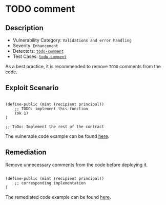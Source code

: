 # TODO comment
## Description
- Vulnerability Category: `Validations and error handling`
- Severity: `Enhancement`
- Detectors: [`todo-comment`](https://github.com/CoinFabrik/stacy/blob/main/stacks_analyzer/detectors/ToDoComment.py)
- Test Cases: [`todo-comment`](https://github.com/CoinFabrik/stacy/tree/main/tests/todo_comment)

As a best practice, it is recommended to remove `TODO` comments from the code. 

## Exploit Scenario

```Clarity

(define-public (mint (recipient principal))
	;; TODO: implement this function
	(ok 1)
)

;; ToDo: Implement the rest of the contract

```

The vulnerable code example can be found [here](https://github.com/CoinFabrik/stacy/blob/main/tests/todo_comment/vulnerable-example/todo_comment.clar).

## Remediation

Remove unnecessary comments from the code before deploying it. 

```Clarity

(define-public (mint (recipient principal))
	;; corresponding implementation
)

```

The remediated code example can be found [here](https://github.com/CoinFabrik/stacy/blob/main/tests/todo_comment/remediated-example/todo_comment.clar).


